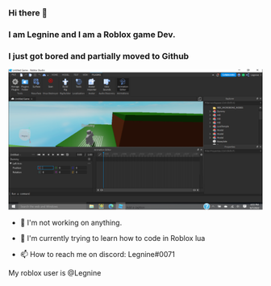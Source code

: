 ### Hi there 👋
### I am Legnine and I am a Roblox game Dev.
### I just got bored and partially moved to Github

![Makeing an animation on roblox...](/assets/images/gamedev.PNG "Animating roblox character.")

- 🔭 I'm not working on anything.

- 🌱 I'm currently trying to learn how to code in Roblox lua

- 📫 How to reach me on discord: Legnine#0071

My roblox user is @Legnine

<!--
**Legnine/legnine** is a ✨ _special_ ✨ repository because its `README.md` (this file) appears on your GitHub profile.

Here are some ideas to get you started:

- 🔭 I’m currently working on ...
- 🌱 I’m currently learning ...
- 👯 I’m looking to collaborate on ...
- 🤔 I’m looking for help with ...
- 💬 Ask me about ...
- 📫 How to reach me: ...
- 😄 Pronouns: ...
- ⚡ Fun fact: ...
-->
